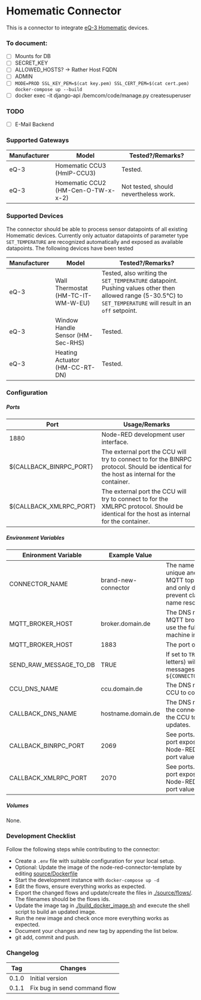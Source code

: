 # Homematic Connector

This is a connector to integrate [eQ-3 Homematic](https://www.eq-3.com/products/homematic.html) devices.

### To document:

* [ ] Mounts for DB
* [ ] SECRET_KEY
* [ ] ALLOWED_HOSTS? -> Rather Host FQDN
* [ ] ADMIN
* [ ] `MODE=PROD SSL_KEY_PEM=$(cat key.pem) SSL_CERT_PEM=$(cat cert.pem) docker-compose up --build`
* [ ] docker exec -it django-api /bemcom/code/manage.py createsuperuser

### TODO

* [ ] E-Mail Backend

### Supported Gateways

| Manufacturer | Model                              | Tested?/Remarks?                      |
| ------------ | ---------------------------------- | ------------------------------------- |
| eQ-3         | Homematic CCU3 (HmIP-CCU3)         | Tested.                               |
| eQ-3         | Homematic CCU2 (HM-Cen-O-TW-x-x-2) | Not tested, should nevertheless work. |



### Supported Devices

The connector should be able to process sensor datapoints of all existing Homematic devices. Currently only actuator datapoints of parameter type `SET_TEMPERATURE` are recognized automatically and exposed as available datapoints. The following devices have been tested 

| Manufacturer | Model                              | Tested?/Remarks?                                             |
| ------------ | ---------------------------------- | ------------------------------------------------------------ |
| eQ-3         | Wall Thermostat (HM-TC-IT-WM-W-EU) | Tested, also writing the `SET_TEMPERATURE` datapoint. Pushing values other then allowed range (5-30.5°C) to `SET_TEMPERATURE` will result in an `off` setpoint. |
| eQ-3         | Window Handle Sensor (HM-Sec-RHS)  | Tested.                                                      |
| eQ-3         | Heating Actuator (HM-CC-RT-DN)     | Tested.                                                      |



### Configuration

##### Ports

| Port                    | Usage/Remarks                                                |
| ----------------------- | ------------------------------------------------------------ |
| 1880                    | Node-RED development user interface.                         |
| ${CALLBACK_BINRPC_PORT} | The external port the CCU will try to connect to for the BINRPC protocol. Should be identical for the host as internal for the container. |
| ${CALLBACK_XMLRPC_PORT} | The external port the CCU will try to connect to for the XMLRPC protocol. Should be identical for the host as internal for the container. |

##### Environment Variables

| Enironment Variable    | Example  Value      | Usage/Remarks                                                |
| ---------------------- | ------------------- | ------------------------------------------------------------ |
| CONNECTOR_NAME         | brand-new-connector | The name of the connector. Must be unique and is used to compute the MQTT topics. Use all lowercase chars and only dashes for separation to prevent clashes with Dockers internal name resolution system. |
| MQTT_BROKER_HOST       | broker.domain.de    | The DNS name or IP address of the MQTT broker. `localhost` will not work, use the full DNS name of the host machine instead. |
| MQTT_BROKER_HOST       | 1883                | The port of the MQTT broker.                                 |
| SEND_RAW_MESSAGE_TO_DB | TRUE                | If set to `TRUE` (that is a string of capital letters) will publish all received raw messages on topic `${CONNECTOR_NAME}/raw_message_to_db` |
| CCU_DNS_NAME           | ccu.domain.de       | The DNS name or IP address of the CCU to connect to.         |
| CALLBACK_DNS_NAME      | hostname.domain.de  | The DNS name or IP of the machine the connector is run on. Is used by the CCU to connect and push updates. |
| CALLBACK_BINRPC_PORT   | 2069                | See ports. Must be identical to the port exposed on the host to allow the Node-RED flow to send the correct port value to the CCU for callback. |
| CALLBACK_XMLRPC_PORT   | 2070                | See ports. Must be identical to the port exposed on the host to allow the Node-RED flow to send the correct port value to the CCU for callback. |

##### Volumes

None.



### Development Checklist

Follow the following steps while contributing to the connector:

* Create a `.env` file with suitable configuration for your local setup.
* Optional: Update the image of the node-red-connector-template by editing [source/Dockerfile](source/Dockerfile) 
* Start the development instance with  `docker-compose up -d`
* Edit the flows, ensure everything works as expected.
* Export the changed flows and update/create the files in [./source/flows/](./source/flows/). The filenames should be the flows ids.
* Update the image tag in  [./build_docker_image.sh](./build_docker_image.sh) and execute the shell script to build an updated image. 
* Run the new image and check once more everything works as expected.
* Document your changes and new tag by appending the list below.
* git add, commit and push.



### Changelog

| Tag   | Changes                      |
| ----- | ---------------------------- |
| 0.1.0 | Initial version              |
| 0.1.1 | Fix bug in send command flow |